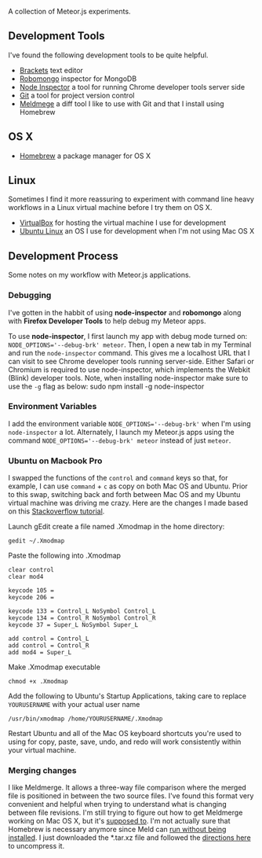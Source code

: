 A collection of Meteor.js experiments.

## Development Tools
I've found the following development tools to be quite helpful.
* [Brackets](http://brackets.io) text editor
* [Robomongo](http://robomongo.org) inspector for MongoDB
* [Node Inspector](https://github.com/node-inspector/node-inspector) a tool for running Chrome developer tools server side
* [Git](http://www.git-scm.com) a tool for project version control
* [Meldmege](http://meldmerge.org) a diff tool I like to use with Git and that I install using Homebrew

## OS X
* [Homebrew](http://brew.sh/) a package manager for OS X

## Linux
Sometimes I find it more reassuring to experiment with command line heavy workflows in a Linux virtual machine before I try them on OS X.
* [VirtualBox](https://www.virtualbox.org) for hosting the virtual machine I use for development
* [Ubuntu Linux](http://www.ubuntu.com) an OS I use for development when I'm not using Mac OS X

## Development Process
Some notes on my workflow with Meteor.js applications.

### Debugging
I've gotten in the habbit of using **node-inspector** and **robomongo** along with **Firefox Developer Tools** to help debug my Meteor apps.

To use **node-inspector**, I first launch my app with debug mode turned on: `NODE_OPTIONS='--debug-brk' meteor`. Then, I open a new tab in my Terminal and run the `node-inspector` command. This gives me a localhost URL that I can visit to see Chrome developer tools running server-side. Either Safari or Chromium is required to use node-inspector, which implements the Webkit (Blink) developer tools. Note, when installing node-inspector make sure to use the `-g` flag as below:
    sudo npm install -g node-inspector

### Environment Variables
I add the environment variable `NODE_OPTIONS='--debug-brk'` when I'm using `node-inspector` a lot. Alternately, I launch my Meteor.js apps using the command `NODE_OPTIONS='--debug-brk' meteor` instead of just `meteor`.

### Ubuntu on Macbook Pro
I swapped the functions of the `control` and `command` keys so that, for example, I can use `command` + `c` as copy on both Mac OS and Ubuntu. Prior to this swap, switching back and forth between Mac OS and my Ubuntu virtual machine was driving me crazy. Here are the changes I made based on this [Stackoverflow tutorial](http://askubuntu.com/a/317898).

Launch gEdit create a file named .Xmodmap in the home directory:
    
    gedit ~/.Xmodmap

Paste the following into .Xmodmap

    clear control
    clear mod4
    
    keycode 105 =
    keycode 206 =
    
    keycode 133 = Control_L NoSymbol Control_L
    keycode 134 = Control_R NoSymbol Control_R
    keycode 37 = Super_L NoSymbol Super_L
    
    add control = Control_L
    add control = Control_R
    add mod4 = Super_L

Make .Xmodmap executable

    chmod +x .Xmodmap

Add the following to Ubuntu's Startup Applications, taking care to replace `YOURUSERNAME` with your actual user name

    /usr/bin/xmodmap /home/YOURUSERNAME/.Xmodmap

Restart Ubuntu and all of the Mac OS keyboard shortcuts you're used to using for copy, paste, save, undo, and redo will work consistently within your virtual machine.

### Merging changes
I like Meldmerge. It allows a three-way file comparison where the merged file is positioned in between the two source files. I've found this format very convenient and helpful when trying to understand what is changing between file revisions. I'm still trying to figure out how to get Meldmerge working on Mac OS X, but it's [supposed to](http://superuser.com/a/422588). I'm not actually sure that Homebrew is necessary anymore since Meld can [run without being installed](http://meldmerge.org/). I just downloaded the *.tar.xz file and followed the [directions here](http://askubuntu.com/a/107976) to uncompress it.